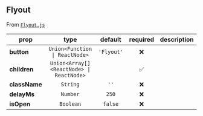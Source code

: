 
## Flyout

From [`Flyout.js`](Flyout.js)



prop | type | default | required | description
---- | :----: | :-------: | :--------: | -----------
**button** | `Union<Function \| ReactNode>` | `'Flyout'` | :x: | 
**children** | `Union<Array[]<ReactNode> \| ReactNode>` |  | :white_check_mark: | 
**className** | `String` | `''` | :x: | 
**delayMs** | `Number` | `250` | :x: | 
**isOpen** | `Boolean` | `false` | :x: | 



